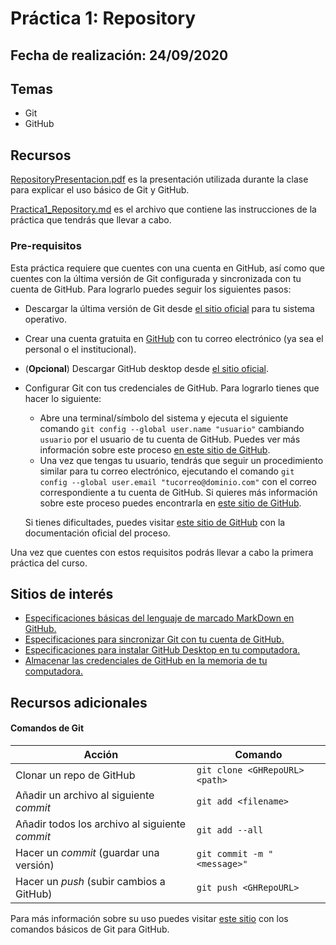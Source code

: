 # Práctica 1: Repository

## Fecha de realización: 24/09/2020

## Temas

* Git
* GitHub

## Recursos

[RepositoryPresentacion.pdf](RepositoryPresentacion.pdf) es la presentación utilizada durante la clase para explicar el uso básico de Git y GitHub.

[Practica1_Repository.md](Practica1_Repository) es el archivo que contiene las instrucciones de la práctica que tendrás que llevar a cabo.

### Pre-requisitos

Esta práctica requiere que cuentes con una cuenta en GitHub, así como que cuentes con la última versión de Git configurada y sincronizada con tu cuenta de GitHub. Para lograrlo puedes seguir los siguientes pasos:

* Descargar la última versión de Git desde [el sitio oficial](https://git-scm.com/downloads) para tu sistema operativo.
* Crear una cuenta gratuita en [GitHub](https://github.com/) con tu correo electrónico (ya sea el personal o el institucional).
* (**Opcional**) Descargar GitHub desktop desde [el sitio oficial](https://desktop.github.com/).
* Configurar Git con tus credenciales de GitHub. Para lograrlo tienes que hacer lo siguiente:
  - Abre una terminal/símbolo del sistema y ejecuta el siguiente comando `git config --global user.name "usuario"` cambiando `usuario` por el usuario de tu cuenta de GitHub. Puedes ver más información sobre este proceso [en este sitio de GitHub](https://docs.github.com/en/github/using-git/setting-your-username-in-git).
  - Una vez que tengas tu usuario, tendrás que seguir un procedimiento similar para tu correo electrónico, ejecutando el comando `git config --global user.email "tucorreo@dominio.com"` con el correo correspondiente a tu cuenta de GitHub. Si quieres más información sobre este proceso puedes encontrarla en [este sitio de GitHub](https://docs.github.com/en/github/setting-up-and-managing-your-github-user-account/setting-your-commit-email-address).

  Si tienes dificultades, puedes visitar [este sitio de GitHub](https://docs.github.com/en/github/getting-started-with-github/set-up-git) con la documentación oficial del proceso.

Una vez que cuentes con estos requisitos podrás llevar a cabo la primera práctica del curso.

## Sitios de interés

* [Especificaciones básicas del lenguaje de marcado MarkDown en GitHub.](https://docs.github.com/en/github/writing-on-github/basic-writing-and-formatting-syntax)
* [Especificaciones para sincronizar Git con tu cuenta de GitHub.](https://docs.github.com/en/github/getting-started-with-github/set-up-git)
* [Especificaciones para instalar GitHub Desktop en tu computadora.](https://docs.github.com/en/desktop/installing-and-configuring-github-desktop/setting-up-github-desktop)
* [Almacenar las credenciales de GitHub en la memoria de tu computadora.](https://docs.github.com/en/github/using-git/caching-your-github-credentials-in-git)

## Recursos adicionales
#### Comandos de Git

|Acción|Comando|
|--|--|
|Clonar un repo de GitHub|`git clone <GHRepoURL> <path>`|
|Añadir un archivo al siguiente *commit*|`git add <filename>`|
|Añadir todos los archivo al siguiente *commit*|`git add --all`|
|Hacer un *commit* (guardar una versión)|`git commit -m "<message>"`|
|Hacer un *push* (subir cambios a GitHub)|`git push <GHRepoURL>`|

Para más información sobre su uso puedes visitar [este sitio](https://github.com/git-guides/git-init) con los comandos básicos de Git para GitHub.
